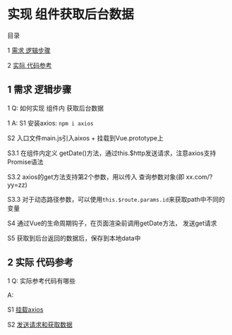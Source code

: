 ﻿# 实现 组件获取后台数据

目录

1 [需求 逻辑步骤](#1)

2 [实际 代码参考](#2)



## <span id="1"> 1 需求 逻辑步骤 </span>

1 Q: 如何实现 组件内 获取后台数据

1 A: S1 安装axios: `npm i axios`

S2 入口文件main.js引入aixos + 挂载到Vue.prototype上


S3.1 在组件内定义 getDate()方法，通过this.$http发送请求，注意axios支持Promise语法

S3.2 axios的get方法支持第2个参数，用以传入 查询参数对象(即 xx.com/?yy=zz)

S3.3 对于动态路径参数，可以使用`this.$route.params.id`来获取path中不同的变量


S4 通过Vue的生命周期钩子，在页面渲染前调用getDate方法， 发送get请求

S5 获取到后台返回的数据后，保存到本地data中



## <span id="2"> 2 实际 代码参考 </span>

1 Q: 实际参考代码有哪些

A:

S1 [挂载axios](https://github.com/gmYuan/cNode/blob/master/src/main.js)

S2 [发送请求和获取数据](https://github.com/gmYuan/cNode/blob/master/src/components/Article.vue)
